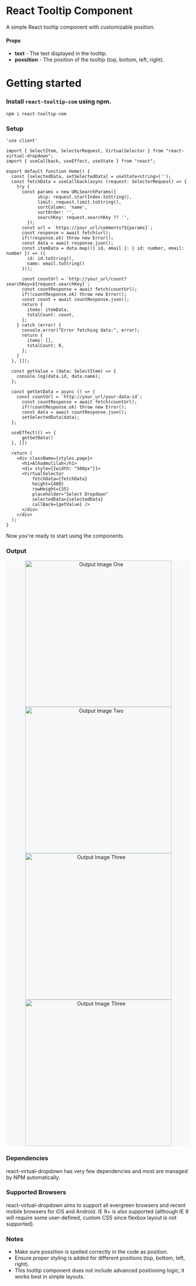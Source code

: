 # React Tooltip Component
A simple React tooltip component with customizable position.

#### Props
- **text** - The text displayed in the tooltip.
- **possition** - The position of the tooltip (top, bottom, left, right).

# Getting started
### Install `react-tooltip-com` using npm.

```npm i react-tooltip-com```

### Setup
```
'use client'

import { SelectItem, SelectorRequest, VirtualSelector } from "react-virtual-dropdown";
import { useCallback, useEffect, useState } from "react";

export default function Home() {
  const [selectedData, setSelectedData] = useState<string>('');
  const fetchData = useCallback(async (request: SelectorRequest) => {
    try {
      const params = new URLSearchParams({
            skip: request.startIndex.toString(),
            limit: request.limit.toString(),
            sortColumn: 'name',
            sortOrder: '',
            searchKey: request.searchKey ?? '',
        });
      const url = `https://your_url/comments?${params}`;
      const response = await fetch(url);
      if(!response.ok) throw new Error();
      const data = await response.json();
      const itemData = data.map(({ id, email }: { id: number, email: number }) => ({
        id: id.toString(), 
        name: email.toString() 
      }));
  
      const countUrl = `http://your_url/count?searchKey=${request.searchKey}`;
      const countResponse = await fetch(countUrl);
      if(!countResponse.ok) throw new Error();
      const count = await countResponse.json();
      return {
        items: itemData,
        totalCount: count,
      };
    } catch (error) {
      console.error("Error fetching data:", error);
      return {
        items: [],
        totalCount: 0,
      };
    }
  }, []);

  const getValue = (data: SelectItem) => {
    console.log(data.id, data.name);
  };

  const getSetData = async () => {
    const countUrl = `http://your_url/your-data-id`;
      const countResponse = await fetch(countUrl);
      if(!countResponse.ok) throw new Error();
      const data = await countResponse.json();
      setSelectedData(data);
  };

  useEffect(() => {
      getSetData()
  }, [])

  return (
    <div className={styles.page}>
      <h1>Alhadmulilah</h1>
      <div style={{width: "500px"}}>
      <VirtualSelector
          fetchData={fetchData}
          height={400}
          rowHeight={35}
          placeholder="Select Dropdown"
          selectedData={selectedData}
          callBack={getValue} />
      </div>
    </div>
  );
}
```
Now you're ready to start using the components.

### Output
<p align="center" style="background-color: #f6f8fa;">
  <img src="https://github.com/mntushar/ReactTooltip/blob/main/OutputImages/Screenshot%20(1).png" alt="Output Image One" width="400"/>
  <img src="https://github.com/mntushar/ReactTooltip/blob/main/OutputImages/Screenshot%20(2).png" alt="Output Image Two" width="400"/>
  <img src="https://github.com/mntushar/ReactTooltip/blob/main/OutputImages/Screenshot%20(3).png" alt="Output Image Three" width="400"/>
  <img src="https://github.com/mntushar/ReactTooltip/blob/main/OutputImages/Screenshot%20(4).png" alt="Output Image Three" width="400"/>
</p>


### Dependencies
react-virtual-dropdown has very few dependencies and most are managed by NPM automatically.


### Supported Browsers
react-virtual-dropdown aims to support all evergreen browsers and recent mobile browsers for iOS and Android. IE 9+ is also supported (although IE 9 will require some user-defined, custom CSS since flexbox layout is not supported).


### Notes
- Make sure possition is spelled correctly in the code as position.
- Ensure proper styling is added for different positions (top, bottom, left, right).
- This tooltip component does not include advanced positioning logic; it works best in simple layouts.

